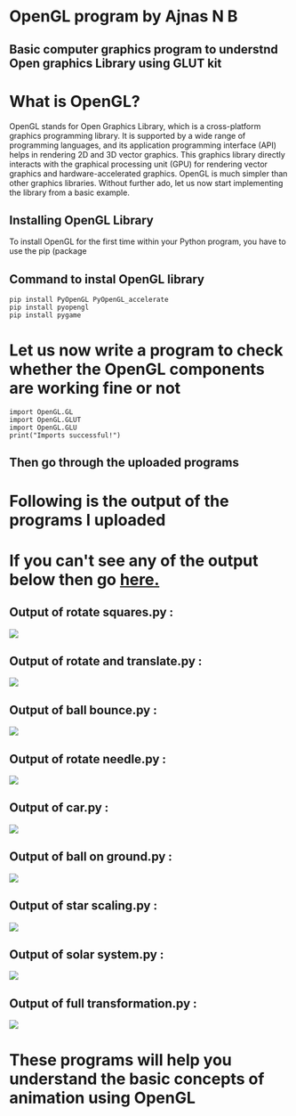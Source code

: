 # OpenGL program by Ajnas N B
## Basic computer graphics program to understnd Open graphics Library using GLUT kit

# What is OpenGL?

OpenGL stands for Open Graphics Library, which is a cross-platform graphics programming library. It is supported by a wide range of programming languages, and its application programming interface (API) helps in rendering 2D and 3D vector graphics. This graphics library directly interacts with the graphical processing unit (GPU) for rendering vector graphics and hardware-accelerated graphics. OpenGL is much simpler than other graphics libraries. Without further ado, let us now start implementing the library from a basic example.

## Installing OpenGL Library

To install OpenGL for the first time within your Python program, you have to use the pip (package

## Command to instal OpenGL library

```
pip install PyOpenGL PyOpenGL_accelerate
pip install pyopengl
pip install pygame
```
# Let us now write a program to check whether the OpenGL components are working fine or not
```
import OpenGL.GL
import OpenGL.GLUT
import OpenGL.GLU
print("Imports successful!")
```
## Then go through the uploaded programs 

# Following is the output of the programs I uploaded

# If you can't see any of the output below then go [here. ](https://github.com/AjnasNB/OpenGL-Animation-by-Ajnas/tree/main/assets)

## Output of rotate squares.py :

![ ](https://github.com/AjnasNB/OpenGL-Animation-by-Ajnas/blob/main/assets/rotate%20square.gif)

## Output of rotate and translate.py :

![ ](https://github.com/AjnasNB/OpenGL-Animation-by-Ajnas/blob/main/assets/rotate%20and%20translate.gif)

## Output of ball bounce.py :

![ ](https://github.com/AjnasNB/OpenGL-Animation-by-Ajnas/blob/main/assets/ball%20bounce.gif)

## Output of rotate needle.py :

![ ](https://github.com/AjnasNB/OpenGL-Animation-by-Ajnas/blob/main/assets/rotate%20needle.gif)

## Output of car.py :

![ ](https://github.com/AjnasNB/OpenGL-Animation-by-Ajnas/blob/main/assets/car.gif)

## Output of ball on ground.py :

![ ](https://github.com/AjnasNB/OpenGL-Animation-by-Ajnas/blob/main/assets/ball%20on%20ground.gif)

## Output of star scaling.py :

![ ](https://github.com/AjnasNB/OpenGL-Animation-by-Ajnas/blob/main/assets/star%20scaling.gif)

## Output of solar system.py :

![ ](https://github.com/AjnasNB/OpenGL-Animation-by-Ajnas/blob/main/assets/solar%20system.gif)

## Output of full transformation.py :

![ ](https://github.com/AjnasNB/OpenGL-Animation-by-Ajnas/blob/main/assets/full%20transformations.gif)


# These programs will help you understand the basic concepts of animation using OpenGL

